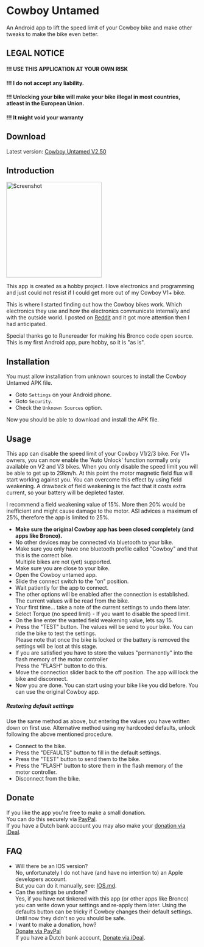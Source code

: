 # Cowboy Untamed
An Android app to lift the speed limit of your Cowboy bike and make other tweaks to make the bike even better.

## LEGAL NOTICE
#### !!! USE THIS APPLICATION AT YOUR OWN RISK
#### !!! I do not accept any liability.
#### !!! Unlocking your bike will make your bike illegal in most countries, atleast in the European Union.
#### !!! It might void your warranty

## Download
Latest version: [Cowboy Untamed V2.50](https://github.com/Imaginous/Cowboy_Untamed/releases/download/V2.50/cowboyuntamed_v2.50.apk)


## Introduction

<img src="https://user-images.githubusercontent.com/68418842/117127423-59524780-ad9c-11eb-967d-f75f9e499da2.png" alt="Screenshot" width="250"/>

This app is created as a hobby project. I love electronics and programming and just could not resist if I could get more out of my Cowboy V1+ bike.

This is where I started finding out how the Cowboy bikes work. Which electronics they use and how the electronics communicate internally and with the outside world.
I posted on [Reddit](https://www.reddit.com/r/cowboybikes/comments/m6zrdx/disable_speed_limit/) and it got more attention then I had anticipated.

Special thanks go to Runereader for making his Bronco code open source.
This is my first Android app, pure hobby, so it is "as is".

## Installation
You must allow installation from unknown sources to install the Cowboy Untamed APK file.

- Goto `Settings` on your Android phone.
- Goto `Security`.
- Check the `Unknown Sources` option.

Now you should be able to download and install the APK file.

## Usage
This app can disable the speed limit of your Cowboy V1/2/3 bike.
For V1+ owners, you can now enable the 'Auto Unlock' function normally only available on V2 and V3 bikes.
When you only disable the speed limit you will be able to get up to 29km/h. At this point the motor magnetic field flux will start working against you.
You can overcome this effect by using field weakening.
A drawback of field weakening is the fact that it costs extra current, so your battery will be depleted faster.

I recommend a field weakening value of 15%. More then 20% would be inefficient and might cause damage to the motor. ASI advices a maximum of 25%, therefore the app is limited to 25%.

- **Make sure the original Cowboy app has been closed completely (and apps like Bronco).**
- No other devices may be connected via bluetooth to your bike.
- Make sure you only have one bluetooth profile called "Cowboy" and that this is the correct bike.<br>Multiple bikes are not (yet) supported.
- Make sure you are close to your bike.
- Open the Cowboy untamed app.
- Slide the connect switch to the "on" position.
- Wait patiently for the app to connect.
- The other options will be enabled after the connection is established. The current values will be read from the bike.
- Your first time... take a note of the current settings to undo them later.
- Select Torque (no speed limit) - If you want to disable the speed limit.
- On the line enter the wanted field weakening value, lets say 15.
- Press the "TEST" button. The values will be send to your bike. You can ride the bike to test the settings.<br>Please note that once the bike is locked or the battery is removed the settings will be lost at this stage.
- If you are satisfied you have to store the values "permanently" into the flash memory of the motor controller<br>Press the "FLASH" button to do this.
- Move the connection slider back to the off position. The app will lock the bike and disconnect.
- Now you are done. You can start using your bike like you did before. You can use the original Cowboy app.

##### Restoring default settings
Use the same method as above, but entering the values you have written down on first use.
Alternative method using my hardcoded defaults, unlock following the above mentioned procedure.
- Connect to the bike.
- Press the "DEFAULTS" button to fill in the default settings.
- Press the "TEST" button to send them to the bike.
- Press the "FLASH" button to store them in the flash memory of the motor controller.
- Disconnect from the bike.

## Donate
If you like the app you're free to make a small donation.<br>You can do this securely via [PayPal](https://paypal.me/pools/c/8zcWXI7VnO).<br>
If you have a Dutch bank account you may also make your [donation via iDeal](https://betaalverzoek.rabobank.nl/betaalverzoek/?id=EkJA4Zm7Qpq1eDSKdddMeQ).


## FAQ

- Will there be an IOS version?<br>No, unfortunately I do not have (and have no intention to) an Apple developers account.<br>But you can do it manually, see: [IOS.md](https://github.com/Imaginous/Cowboy_Untamed/blob/main/IOS.md).
- Can the settings be undone?<br>Yes, if you have not tinkered with this app (or other apps like Bronco) you can write down your settings and re-apply them later. Using the defaults button can be tricky if Cowboy changes their default settings. Until now they didn't so you should be safe.
- I want to make a donation, how?<br>[Donate via PayPal](https://paypal.me/pools/c/8zcWXI7VnO)<br>If you have a Dutch bank account, [Donate via iDeal](https://betaalverzoek.rabobank.nl/betaalverzoek/?id=EkJA4Zm7Qpq1eDSKdddMeQ).
